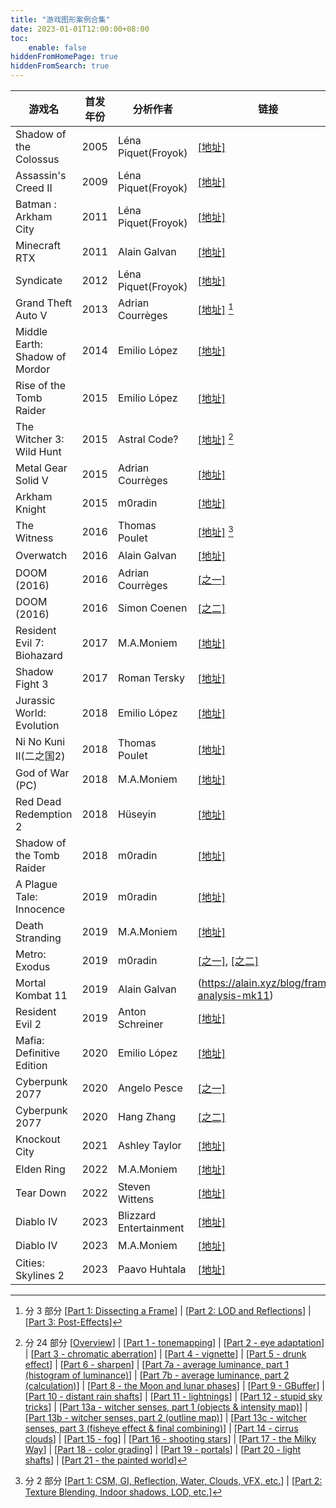 ```yaml
---
title: "游戏图形案例合集"
date: 2023-01-01T12:00:00+08:00
toc:
    enable: false
hiddenFromHomePage: true
hiddenFromSearch: true
---
```



| 游戏名 | 首发年份 | 分析作者 | 链接 |
|------|------|------|------|
| Shadow of the Colossus | 2005 | Léna Piquet(Froyok) | [\[地址\]](https://www.froyok.fr/blog/2012-10-breakdown-shadow-of-the-colossus-pal-ps2/) |
| Assassin's Creed II | 2009 | Léna Piquet(Froyok) | [\[地址\]](https://www.froyok.fr/blog/2015-12-breakdown-assassins-creed-ii-2/) |
| Batman : Arkham City | 2011 | Léna Piquet(Froyok) | [\[地址\]](https://www.froyok.fr/blog/2012-09-breakdown-batman-arkham-city/) |
| Minecraft RTX | 2011 | Alain Galvan |  [\[地址\]](https://alain.xyz/blog/frame-analysis-minecraftrtx) |
| Syndicate | 2012 | Léna Piquet(Froyok) | [\[地址\]](https://www.froyok.fr/blog/2024-01-breakdown-syndicate/) |
| Grand Theft Auto V | 2013 | Adrian Courrèges | [\[地址\]](https://www.adriancourreges.com/blog/2015/11/02/gta-v-graphics-study/) [^GTAV]| 
| Middle Earth: Shadow of Mordor | 2014 | Emilio López | [\[地址\]](https://www.elopezr.com/the-rendering-of-middle-earth-shadow-of-mordor/) |
| Rise of the Tomb Raider | 2015 | Emilio López | [\[地址\]](https://www.elopezr.com/the-rendering-of-rise-of-the-tomb-raider/) | 
| The Witcher 3: Wild Hunt | 2015 | Astral Code? | [\[地址\]](https://astralcode.blogspot.com/2018/11/reverse-engineering-rendering-of.html) [^Witcher3] |
| Metal Gear Solid V | 2015 | Adrian Courrèges | [\[地址\]](https://www.adriancourreges.com/blog/2017/12/15/mgs-v-graphics-study/) |
| Arkham Knight | 2015 | m0radin | [\[地址\]](https://morad.in/2020/04/03/unmasking-arkham-knight/) |
| The Witness | 2016 | Thomas Poulet | [\[地址\]](https://blog.thomaspoulet.fr/the-witness-frame-part-1/) [^Witness] |
| Overwatch | 2016 | Alain Galvan | [\[地址\]](https://alain.xyz/blog/frame-analysis-overwatch) |
| DOOM (2016) | 2016 | Adrian Courrèges | [\[之一\]](https://www.adriancourreges.com/blog/2016/09/09/doom-2016-graphics-study/) |
| DOOM (2016) | 2016 | Simon Coenen | [\[之二\]](https://simoncoenen.com/blog/programming/graphics/DoomEternalStudy.html) |
| Resident Evil 7: Biohazard | 2017 | M.A.Moniem | [\[地址\]](https://mamoniem.com/behind-the-pretty-frames-resident-evil/) |
| Shadow Fight 3 | 2017 | Roman Tersky | [\[地址\]](https://web.archive.org/web/20190215095943/http://www.gamasutra.com/blogs/RomanTersky/20190215/336349/Rendering_process_in_Shadow_Fight_3.php) |
| Jurassic World: Evolution | 2018 | Emilio López | [\[地址\]](https://www.elopezr.com/the-rendering-of-jurassic-world-evolution/) |
| Ni No Kuni II(二之国2) | 2018 | Thomas Poulet | [\[地址\]](https://blog.thomaspoulet.fr/ninokuni2-frame/) |
| God of War (PC) | 2018 | M.A.Moniem | [\[地址\]](https://www.mamoniem.com/behind-the-pretty-frames-god-of-war/) |
| Red Dead Redemption 2 | 2018 | Hüseyin | [\[地址\]](https://imgeself.github.io/posts/2020-06-19-graphics-study-rdr2/) |
| Shadow of the Tomb Raider | 2018 | m0radin | [\[地址\]](https://morad.in/2019/04/19/under-the-hood-of-shadow-of-the-tomb-raider/) |
| A Plague Tale: Innocence | 2019  | m0radin |  [\[地址\]](https://morad.in/2019/06/16/dissecting-a-plague-tale-innocence/) |
| Death Stranding | 2019 | M.A.Moniem | [\[地址\]](https://mamoniem.com/behind-the-pretty-frames-death-stranding/) |
| Metro: Exodus | 2019 | m0radin | [\[之一\]](https://morad.in/2019/03/27/observations-about-the-rendering-of-metro-exodus/), [\[之二\]](https://morad.in/2019/04/05/more-observations-in-metro-exodus/) |
| Mortal Kombat 11 | 2019 | Alain Galvan | (https://alain.xyz/blog/frame-analysis-mk11) |
| Resident Evil 2 | 2019 | Anton Schreiner | [\[地址\]](https://aschrein.github.io/2019/08/01/re2_breakdown.html) |
| Mafia: Definitive Edition | 2020 | Emilio López | [\[地址\]](https://www.elopezr.com/the-rendering-of-mafia-definitive-edition/) |
| Cyberpunk 2077 | 2020 | Angelo Pesce | [\[之一\]](https://c0de517e.blogspot.com/2020/12/hallucinations-re-rendering-of.html) |
| Cyberpunk 2077 | 2020 | Hang Zhang | [\[之二\]](https://zhangdoa.com/posts/rendering-analysis-cyberpunk-2077) |
| Knockout City | 2021 | Ashley Taylor | [\[地址\]](https://www.velanstudios.com/post/knockout-city-frame-breakdown) |
| Elden Ring | 2022 | M.A.Moniem | [\[地址\]](https://mamoniem.com/behind-the-pretty-frames-elden-ring/) |
| Tear Down | 2022 | Steven Wittens | [\[地址\]](https://acko.net/blog/teardown-frame-teardown/) |
| Diablo IV | 2023 | Blizzard Entertainment | [\[地址\]](https://news.blizzard.com/en-us/diablo4/23964183/peeling-back-the-varnish-the-graphics-of-diablo-iv) |
| Diablo IV | 2023 | M.A.Moniem | [\[地址\]](https://mamoniem.com/behind-the-pretty-frames-diablo-iv/) |
| Cities: Skylines 2 | 2023 | Paavo Huhtala | [\[地址\]](https://blog.paavo.me/cities-skylines-2-performance/) |


[^GTAV]: 分 3 部分 
\[[Part 1: Dissecting a Frame](https://www.adriancourreges.com/blog/2015/11/02/gta-v-graphics-study/)\] | \[[Part 2: LOD and Reflections](https://www.adriancourreges.com/blog/2015/11/02/gta-v-graphics-study-part-2/)\] |  \[[Part 3: Post-Effects](https://www.adriancourreges.com/blog/2015/11/02/gta-v-graphics-study-part-3/)\]  

[^Witcher3]: 分 24 部分 \[[Overview](https://astralcode.blogspot.com/2018/11/reverse-engineering-rendering-of.html)\] | \[[Part 1 - tonemapping](https://astralcode.blogspot.com/2017/09/reverse-engineering-rendering-of.html)\] | \[[Part 2 - eye adaptation](https://astralcode.blogspot.com/2017/10/reverse-engineering-rendering-of.html)\] | \[[Part 3 - chromatic aberration](https://astralcode.blogspot.com/2017/10/reverse-engineering-rendering-of_26.html)\] | \[[Part 4 - vignette](https://astralcode.blogspot.com/2018/02/reverse-engineering-rendering-of.html)\] | \[[Part 5 - drunk effect](https://astralcode.blogspot.com/2018/08/reverse-engineering-rendering-of.html)\] | \[[Part 6 - sharpen](https://astralcode.blogspot.com/2018/11/reverse-engineering-rendering-of_13.html)\] | \[[Part 7a - average luminance, part 1 (histogram of luminance)](https://astralcode.blogspot.com/2018/12/reverse-engineering-rendering-of.html)\] | \[[Part 7b - average luminance, part 2 (calculation)](https://astralcode.blogspot.com/2018/12/reverse-engineering-rendering-of_15.html)\] | \[[Part 8 - the Moon and lunar phases](https://astralcode.blogspot.com/2018/12/reverse-engineering-rendering-of_22.html)\] | \[[Part 9 - GBuffer](https://astralcode.blogspot.com/2018/12/reverse-engineering-rendering-of_28.html)\] | \[[Part 10 - distant rain shafts](https://astralcode.blogspot.com/2019/01/reverse-engineering-rendering-of.html)\] | \[[Part 11 - lightnings](https://astralcode.blogspot.com/2019/03/reverse-engineering-rendering-of.html)\] | \[[Part 12 - stupid sky tricks](https://astralcode.blogspot.com/2019/03/reverse-engineering-rendering-of_17.html)\] | \[[Part 13a - witcher senses, part 1 (objects & intensity map)](https://astralcode.blogspot.com/2019/04/reverse-engineering-rendering-of.html)\] | \[[Part 13b - witcher senses, part 2 (outline map)](https://astralcode.blogspot.com/2019/04/reverse-engineering-rendering-of_74.html)\] | \[[Part 13c - witcher senses, part 3 (fisheye effect & final combining)](https://astralcode.blogspot.com/2019/04/reverse-engineering-rendering-of_6.html)\] | \[[Part 14 - cirrus clouds](https://astralcode.blogspot.com/2019/05/reverse-engineering-rendering-of.html)\] | \[[Part 15 - fog](https://astralcode.blogspot.com/2019/06/reverse-engineering-rendering-of.html)\] | \[[Part 16 - shooting stars](https://astralcode.blogspot.com/2020/02/reverse-engineering-rendering-of.html)\] | \[[Part 17 - the Milky Way](https://astralcode.blogspot.com/2020/03/reverse-engineering-rendering-of.html)\] | \[[Part 18 - color grading](https://astralcode.blogspot.com/2020/03/reverse-engineering-rendering-of_11.html)\] | \[[Part 19 - portals](https://astralcode.blogspot.com/2020/05/reverse-engineering-rendering-of.html)\] | \[[Part 20 - light shafts](https://astralcode.blogspot.com/2020/01/reverse-engineering-rendering-of.html)\] | \[[Part 21 - the painted world](https://astralcode.blogspot.com/2020/11/reverse-engineering-rendering-of.html)\]

[^Witness]: 分 2 部分 
\[[Part 1: CSM, GI, Reflection, Water, Clouds, VFX, etc.](https://blog.thomaspoulet.fr/the-witness-frame-part-1/)\] | \[[Part 2: Texture Blending, Indoor shadows, LOD, etc.](https://blog.thomaspoulet.fr/the-witness-frame-part-2/)\]

